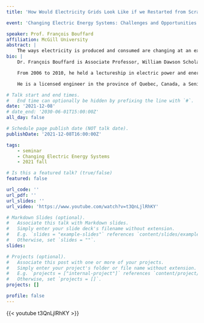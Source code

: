 ```yaml
---
title: 'How Would Electricity Grids Look Like if we Restarted from Scratch?'

event: 'Changing Electric Energy Systems: Challenges and Opportunities'

speaker: Prof. François Bouffard
affiliation: McGill University
abstract: |
    The ways electricity is produced and consumed are changing at an extraordinary pace in comparison to the rate at which electricity networks can evolve. At the same time, network design approaches and technologies are artifacts of engineering decisions taken under vastly different sets of assumptions. The most potent example of such an artifact is the assumption that all generation involves some kind of rotating mass turning at synchronous speed. If now we were to reset our assumption base and redesign transmission and distribution networks from scratch, how would they look like (in terms of topology, ratings, etc.)? How would they be controlled? The answers to these questions could serve industry well by providing upper bounds on the performance of network designs. Moreover, they could provide guides for migrating our current networks towards better performing ones. In this talk, we will outline some of our initial findings and plans to address these questions.
bio: |
    Dr. François Bouffard is Associate Professor, William Dawson Scholar and Associate Chair for Undergraduate Affairs in the Department of Electrical and Computer Engineering at McGill University, Montreal, QC, Canada. He is also the John M. Bishop and Family Faculty Scholar in Sustainability in Engineering and Design. He received the B.Eng. (Hons.) and the Ph.D. degrees in electrical engineering in 2000 and 2006, respectively, also from McGill.

    From 2006 to 2010, he held a lectureship in electric power and energy with the School of Electrical and Electronic Engineering at The University of Manchester, Manchester, United Kingdom, before joining McGill in 2010. His research and teaching expertise are in the fields of low-carbon power and energy system modeling, economics, reliability, control and optimization.

    He is a licensed engineer in the province of Quebec, Canada, a Senior Member of the Institute of Electrical and Electronics Engineers (IEEE), and a member of the IEEE Power & Energy Society (PES). He served on the Editorial Board of the IEEE Transactions on Power Systems (2009-2018) and of the IEEE Power Engineering Letters (2012-2018), and he served as Technical Committee Program Chair (2016-2019) and as Secretary (2020-present) of the Power System Operation, Planning and Economics committee of IEEE PES. Since 2019, he has been serving as Strategic Advisor to the board of directors of Brainbox AI Inc.

# Talk start and end times.
#   End time can optionally be hidden by prefixing the line with `#`.
date: '2021-12-08'
# date_end: '2030-06-01T15:00:00Z'
all_day: false

# Schedule page publish date (NOT talk date).
publishDate: '2021-12-08T16:00:00Z'

tags:
    - seminar
    - Changing Electric Energy Systems
    - 2021 fall

# Is this a featured talk? (true/false)
featured: false

url_code: ''
url_pdf: ''
url_slides: ''
url_video: 'https://www.youtube.com/watch?v=t3QnLjlRhKY'

# Markdown Slides (optional).
#   Associate this talk with Markdown slides.
#   Simply enter your slide deck's filename without extension.
#   E.g. `slides = "example-slides"` references `content/slides/example-slides.md`.
#   Otherwise, set `slides = ""`.
slides:

# Projects (optional).
#   Associate this post with one or more of your projects.
#   Simply enter your project's folder or file name without extension.
#   E.g. `projects = ["internal-project"]` references `content/project/deep-learning/index.md`.
#   Otherwise, set `projects = []`.
projects: []

profile: false
---
```


{{< youtube t3QnLjlRhKY >}}

<br>
